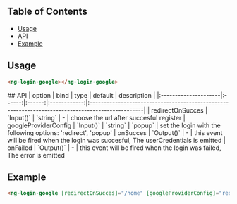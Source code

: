 ## Table of Contents
- [Usage](#usage)
- [API](#api)
- [Example](#example)

<a name="usage"/>

## Usage

```html
<ng-login-google></ng-login-google>
```

<a name="api"/>
## API
| option | bind  |  type  |   default    | description  |
|:---------------------|:------:|:------:|:------------:|:-------------------------------------------------------------------------------------------------|
| redirectOnSucces            | `Input()`  | `string` | - | choose the url after succesful register
| googleProviderConfig            | `Input()`  | `string` | `popup` | set the login with the following options: 'redirect', 'popup'
| onSucces            | `Output()`  | - | this event will be fired when the login was succesful, The userCredentials is emitted
| onFailed            | `Output()`  | - | this event will be fired when the login was failed, The error is emitted

<a name="example"/>

## Example
```html
<ng-login-google [redirectOnSucces]="/home" [googleProviderConfig]="redirect"></ng-login-google>
```